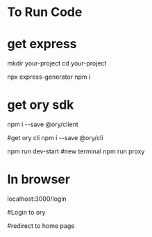 # To Run Code

# get express
mkdir your-project
cd your-project

npx express-generator
npm i

# get ory sdk
npm i --save @ory/client

#get ory cli
npm i --save @ory/cli

npm run dev-start
#new terminal
npm run proxy

# In browser
localhost:3000/login

#Login to ory

#redirect to home page

